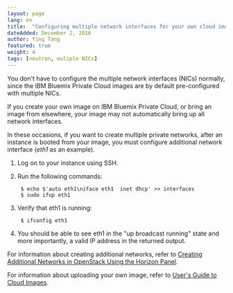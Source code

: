 ```yaml
---
layout: page
lang: en
title:  "Configuring multiple network interfaces for your own cloud images"
dateAdded: December 2, 2016
author: Ying Tang
featured: true
weight: 4
tags: [neutron, muliple NICs]
---
```


You don't have to configure the multiple network interfaces (NICs) normally, since the IBM Bluemix Private Cloud images are by default pre-configured with multiple NICs.

If you create your own image on IBM Bluemix Private Cloud, or bring an image from elsewhere, your image may not automatically bring up all network interfaces. 

In these occasions, if you want to create multiple private networks, after an instance is booted from your image, you must configure additional network interface (*eth1* as an example).

1. Log on to your instance using SSH.
2. Run the following commands:

        $ echo $'auto eth1\niface eth1  inet dhcp' >> interfaces
        $ sudo ifup eth1
3. Verify that eth1 is running:
        
        $ ifconfig eth1
4. You should be able to see eth1 in the "up broadcast running" state and more importantly, a valid IP address in the returned output.
 

For information about creating additional networks, refer to [Creating Additional Networks in OpenStack Using the Horizon Panel](http://ibm-blue-box-help.github.io/help-documentation/horizon/creating-additional-networks-with-horizon/).

For information about uploading your own image, refer to [User's Guide to Cloud Images](http://ibm-blue-box-help.github.io/help-documentation/gettingstarted/userguides/Cloud_Images_Provided_by_IBM/).

